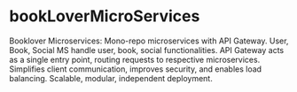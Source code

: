 # bookLoverMicroServices
Booklover Microservices: Mono-repo microservices with API Gateway. User, Book, Social MS handle user, book, social functionalities. API Gateway acts as a single entry point, routing requests to respective microservices. Simplifies client communication, improves security, and enables load balancing. Scalable, modular, independent deployment.
